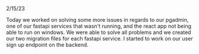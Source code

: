 2/15/23

Today we worked on solving some more issues in regards to our pgadmin, one of our fastapi services that wasn't running, and the react app not being able to run on windows. We were able to solve all problems and we created our two migration files for each fastapi service. I started to work on our user sign up endpoint on the backend.
